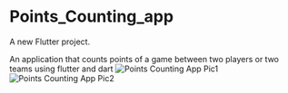 # Points_Counting_app

A new Flutter project.

An application that counts points of a game between two players or two teams using flutter and dart 
![Points Counting App Pic1](https://github.com/user-attachments/assets/1fd7b52a-3975-4cc0-93fb-f3c4ab081203)
![Points Counting App Pic2](https://github.com/user-attachments/assets/60b54f6d-14ba-41ce-92f1-6187bb9068f1)

